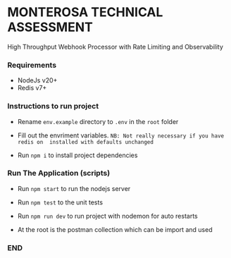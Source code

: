# MONTEROSA TECHNICAL ASSESSMENT

High Throughput Webhook Processor with Rate Limiting and
Observability

### Requirements

- NodeJs v20+
- Redis v7+

### Instructions to run project

-   Rename `env.example` directory to `.env`
    in the `root` folder

-   Fill out the envriment variables.
    `NB: Not really necessary if you have redis on 
    installed with defaults unchanged `

-   Run `npm i` to install project dependencies

### Run The Application (scripts)
-   Run `npm start` to run the nodejs server 

-   Run `npm test` to the unit tests

-   Run `npm run dev` to run project
    with nodemon for auto restarts

-   At the root is the postman collection which 
    can be import and used 
    
### END
